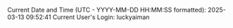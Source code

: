Current Date and Time (UTC - YYYY-MM-DD HH:MM:SS formatted): 2025-03-13 09:52:41
Current User's Login: luckyaiman
